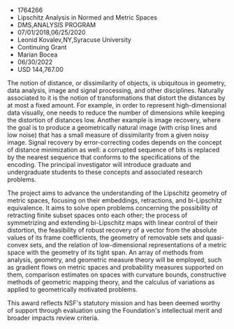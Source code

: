 
* 1764266
* Lipschitz Analysis in Normed and Metric Spaces
* DMS,ANALYSIS PROGRAM
* 07/01/2018,06/25/2020
* Leonid Kovalev,NY,Syracuse University
* Continuing Grant
* Marian Bocea
* 06/30/2022
* USD 144,767.00

The notion of distance, or dissimilarity of objects, is ubiquitous in geometry,
data analysis, image and signal processing, and other disciplines. Naturally
associated to it is the notion of transformations that distort the distances by
at most a fixed amount. For example, in order to represent high-dimensional data
visually, one needs to reduce the number of dimensions while keeping the
distortion of distances low. Another example is image recovery, where the goal
is to produce a geometrically natural image (with crisp lines and low noise)
that has a small measure of dissimilarity from a given noisy image. Signal
recovery by error-correcting codes depends on the concept of distance
minimization as well: a corrupted sequence of bits is replaced by the nearest
sequence that conforms to the specifications of the encoding. The principal
investigator will introduce graduate and undergraduate students to these
concepts and associated research problems.

The project aims to advance the understanding of the Lipschitz geometry of
metric spaces, focusing on their embeddings, retractions, and bi-Lipschitz
equivalence. It aims to solve open problems concerning the possibility of
retracting finite subset spaces onto each other; the process of symmetrizing and
extending bi-Lipschitz maps with linear control of their distortion, the
feasibility of robust recovery of a vector from the absolute values of its frame
coefficients, the geometry of removable sets and quasi-convex sets, and the
relation of low-dimensional representations of a metric space with the geometry
of its tight span. An array of methods from analysis, geometry, and geometric
measure theory will be employed, such as gradient flows on metric spaces and
probability measures supported on them, comparison estimates on spaces with
curvature bounds, constructive methods of geometric mapping theory, and the
calculus of variations as applied to geometrically motivated problems.

This award reflects NSF's statutory mission and has been deemed worthy of
support through evaluation using the Foundation's intellectual merit and broader
impacts review criteria.
